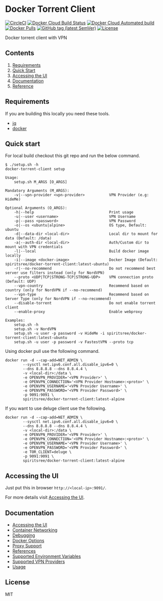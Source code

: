 # Docker Torrent Client

[![CircleCI](https://circleci.com/gh/spiritsree/docker-torrent-client.svg?style=svg&circle-token=6909ce52d267d42d26f552de73de7aa2768fb6d4)](https://app.circleci.com/pipelines/github/spiritsree/docker-torrent-client)
[![Docker Cloud Build Status](https://img.shields.io/docker/cloud/build/spiritsree/docker-torrent-client)](https://hub.docker.com/r/spiritsree/docker-torrent-client)
[![Docker Cloud Automated build](https://img.shields.io/docker/cloud/automated/spiritsree/docker-torrent-client)](https://hub.docker.com/r/spiritsree/docker-torrent-client)
[![Docker Pulls](https://img.shields.io/docker/pulls/spiritsree/docker-torrent-client)](https://hub.docker.com/r/spiritsree/docker-torrent-client)
[![GitHub tag (latest SemVer)](https://img.shields.io/github/v/tag/spiritsree/docker-torrent-client?sort=semver)](https://hub.docker.com/r/spiritsree/docker-torrent-client/tags)
[![License](https://img.shields.io/badge/license-MIT-blue.svg)](https://github.com/spiritsree/docker-torrent-client/blob/master/LICENSE.md)


Docker torrent client with VPN

## Contents

1. [Requirements](#requirements)
1. [Quick Start](#quick-start)
1. [Accessing the UI](#accessing-the-ui)
1. [Documentation](#documentation)
1. [Reference](#reference)

## Requirements

If you are building this locally you need these tools.

* [jq](https://stedolan.github.io/jq/)
* [docker](https://www.docker.com/)

## Quick start

For local build checkout this git repo and run the below command.

```
$ ./setup.sh -h
docker-torrent-client setup

Usage:
    setup.sh M_ARGS [O_ARGS]

Mandatory Arguments (M_ARGS):
    -v|--vpn-provider <vpn-provider>           VPN Provider (e.g: HideMe)

Optional Arguments (O_ARGS):
    -h|--help                                  Print usage
    -u|--user <username>                       VPN Username
    -p|--pass <password>                       VPN Password
    -o|--os <ubuntu|alpine>                    OS type, Default: ubuntu
    -d|--data-dir <local-dir>                  Local dir to mount for data (Default: /data)
    -a|--auth-dir <local-dir>                  Auth/Custom dir to mount with VPN credentials
    -l|--local                                 Build docker image locally
    -i|--image <docker-image>                  Docker Image (Default: spiritsree/docker-torrent-client:latest-ubuntu)
    -r|--no-recommend                          Do not recommend best server use filters instead (only for NordVPN)
    --proto <UDP|TCP|STRONG-TCP|STRONG-UDP>    VPN connection proto (Default: UDP)
    --vpn-country                              Recommend based on country (only for NordVPN if --no-recommend)
    --vpn-type                                 Recommend based on Server Type (only for NordVPN if --no-recommend)
    --disable-torrent                          Do not enable torrent client
    --enable-proxy                             Enable webproxy

Examples:
    setup.sh -h
    setup.sh -v NordVPN
    setup.sh -u user -p password -v HideMe -i spiritsree/docker-torrent-client:latest-ubuntu
    setup.sh -u user -p password -v FastestVPN --proto tcp

```

Using docker pull use the following command.

```
docker run -d --cap-add=NET_ADMIN \
        --sysctl net.ipv6.conf.all.disable_ipv6=0 \
        --dns 8.8.8.8 --dns 8.8.4.4 \
        -v <local-dir>:/data \
        -e OPENVPN_PROVIDER='<VPN Provider>' \
        -e OPENVPN_CONNECTION='<VPN Provider Hostname>:<proto>' \
        -e OPENVPN_USERNAME='<VPN Provider Username>' \
        -e OPENVPN_PASSWORD='<VPN Provider Password>' \
        -p 9091:9091 \
        spiritsree/docker-torrent-client:latest-alpine
```

If you want to use deluge client use the following.

```
docker run -d --cap-add=NET_ADMIN \
        --sysctl net.ipv6.conf.all.disable_ipv6=0 \
        --dns 8.8.8.8 --dns 8.8.4.4 \
        -v <local-dir>:/data \
        -e OPENVPN_PROVIDER='<VPN Provider>' \
        -e OPENVPN_CONNECTION='<VPN Provider Hostname>:<proto>' \
        -e OPENVPN_USERNAME='<VPN Provider Username>' \
        -e OPENVPN_PASSWORD='<VPN Provider Password>' \
        -e TOR_CLIENT=deluge \
        -p 9091:9091 \
        spiritsree/docker-torrent-client:latest-alpine
```

## Accessing the UI

Just put this in browser `http://<local-ip>:9091/`.

For more details visit [Accessing the UI](./doc/web-ui.md).

## Documentation

* [Accessing the UI](./doc/web-ui.md)
* [Container Networking](./doc/networking.md)
* [Debugging](./doc/debug.md)
* [Docker Options](./doc/docker.md)
* [Proxy Support](./doc/tinyproxy.md)
* [References](./doc/references.md)
* [Supported Environment Variables](./doc/env.md)
* [Supported VPN Providers](./doc/supported_vpn.md)
* [Usage](./doc/usage.md)

## License

MIT
